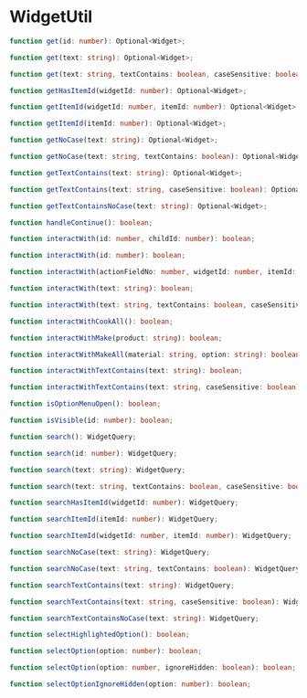 # WidgetUtil

```typescript
function get(id: number): Optional<Widget>;
```

```typescript
function get(text: string): Optional<Widget>;
```

```typescript
function get(text: string, textContains: boolean, caseSensitive: boolean): Optional<Widget>;
```

```typescript
function getHasItemId(widgetId: number): Optional<Widget>;
```

```typescript
function getItemId(widgetId: number, itemId: number): Optional<Widget>;
```

```typescript
function getItemId(itemId: number): Optional<Widget>;
```

```typescript
function getNoCase(text: string): Optional<Widget>;
```

```typescript
function getNoCase(text: string, textContains: boolean): Optional<Widget>;
```

```typescript
function getTextContains(text: string): Optional<Widget>;
```

```typescript
function getTextContains(text: string, caseSensitive: boolean): Optional<Widget>;
```

```typescript
function getTextContainsNoCase(text: string): Optional<Widget>;
```

```typescript
function handleContinue(): boolean;
```

```typescript
function interactWith(id: number, childId: number): boolean;
```

```typescript
function interactWith(id: number): boolean;
```

```typescript
function interactWith(actionFieldNo: number, widgetId: number, itemId: number, childId: number): boolean;
```

```typescript
function interactWith(text: string): boolean;
```

```typescript
function interactWith(text: string, textContains: boolean, caseSensitive: boolean): boolean;
```

```typescript
function interactWithCookAll(): boolean;
```

```typescript
function interactWithMake(product: string): boolean;
```

```typescript
function interactWithMakeAll(material: string, option: string): boolean;
```

```typescript
function interactWithTextContains(text: string): boolean;
```

```typescript
function interactWithTextContains(text: string, caseSensitive: boolean): boolean;
```

```typescript
function isOptionMenuOpen(): boolean;
```

```typescript
function isVisible(id: number): boolean;
```

```typescript
function search(): WidgetQuery;
```

```typescript
function search(id: number): WidgetQuery;
```

```typescript
function search(text: string): WidgetQuery;
```

```typescript
function search(text: string, textContains: boolean, caseSensitive: boolean): WidgetQuery;
```

```typescript
function searchHasItemId(widgetId: number): WidgetQuery;
```

```typescript
function searchItemId(itemId: number): WidgetQuery;
```

```typescript
function searchItemId(widgetId: number, itemId: number): WidgetQuery;
```

```typescript
function searchNoCase(text: string): WidgetQuery;
```

```typescript
function searchNoCase(text: string, textContains: boolean): WidgetQuery;
```

```typescript
function searchTextContains(text: string): WidgetQuery;
```

```typescript
function searchTextContains(text: string, caseSensitive: boolean): WidgetQuery;
```

```typescript
function searchTextContainsNoCase(text: string): WidgetQuery;
```

```typescript
function selectHighlightedOption(): boolean;
```

```typescript
function selectOption(option: number): boolean;
```

```typescript
function selectOption(option: number, ignoreHidden: boolean): boolean;
```

```typescript
function selectOptionIgnoreHidden(option: number): boolean;
```

